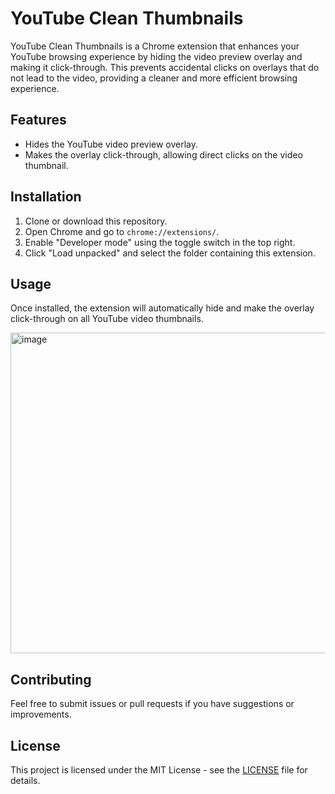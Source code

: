# YouTube Clean Thumbnails

YouTube Clean Thumbnails is a Chrome extension that enhances your YouTube browsing experience by hiding the video preview overlay and making it click-through. This prevents accidental clicks on overlays that do not lead to the video, providing a cleaner and more efficient browsing experience.

## Features
- Hides the YouTube video preview overlay.
- Makes the overlay click-through, allowing direct clicks on the video thumbnail.

## Installation
1. Clone or download this repository.
2. Open Chrome and go to `chrome://extensions/`.
3. Enable "Developer mode" using the toggle switch in the top right.
4. Click "Load unpacked" and select the folder containing this extension.

## Usage
Once installed, the extension will automatically hide and make the overlay click-through on all YouTube video thumbnails.

<img width="513" alt="image" src="https://github.com/user-attachments/assets/a7e4eca0-3dcc-4740-b7f1-406430f0a207">

## Contributing
Feel free to submit issues or pull requests if you have suggestions or improvements.

## License
This project is licensed under the MIT License - see the [LICENSE](LICENSE) file for details.
